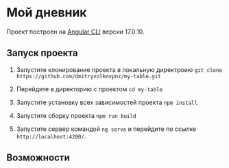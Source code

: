 # Мой дневник

Проект построен на  [Angular CLI](https://github.com/angular/angular-cli) версии 17.0.10.

## Запуск проекта

1. Запустите клонирование проекта в локальную директроию
`git clone https://github.com/dmitryvolkovpnz/my-table.git`

2. Перейдите в директорию с проектом
`cd my-table`

3. Запустите установку всех зависимостей проекта
`npm install`

4. Запустите сборку проекта
`npm run build`

5. Запустите сервер командой `ng serve` и перейдите по ссылке `http://localhost:4200/`.

## Возможности


